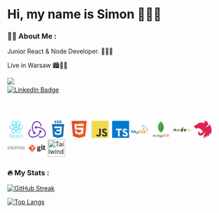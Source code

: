 <h1>
  Hi, my name is Simon 👋👨‍💻 
</h1>

### :man_technologist: About Me :

Junior React & Node Developer. 👨‍💻👋

Live in Warsaw 🏙️🌆🌇


<div id="header" direction="column" margin>
  <img src="https://media2.giphy.com/media/USV0ym3bVWQJJmNu3N/giphy.gif?cid=ecf05e47ixobiz1dfh31yx3igmy93sxmu424jgrme8jy0smo&rid=giphy.gif&ct=g" width="100"/>
  </div>
<div id="badges" >
  <a href="https://www.linkedin.com/in/szymon-jocek-343a26237/">
    <img src="https://img.shields.io/badge/LinkedIn-blue?style=for-the-badge&logo=linkedin&logoColor=white" alt="LinkedIn Badge"/>
  </a>
</div>
<div>
<img src="https://komarev.com/ghpvc/?username=Simoon234&style=flat-square&color=blue" alt=""/>
</div>

&nbsp;
&nbsp;


<div>
  <img src="https://github.com/devicons/devicon/blob/master/icons/react/react-original-wordmark.svg" title="React" alt="React" width="40" height="40"/>&nbsp;
  <img src="https://github.com/devicons/devicon/blob/master/icons/redux/redux-original.svg" title="Redux" alt="Redux " width="40" height="40"/>&nbsp;
  <img src="https://github.com/devicons/devicon/blob/master/icons/css3/css3-plain-wordmark.svg"  title="CSS3" alt="CSS" width="40" height="40"/>&nbsp;
  <img src="https://github.com/devicons/devicon/blob/master/icons/html5/html5-original.svg" title="HTML5" alt="HTML" width="40" height="40"/>&nbsp;
  <img src="https://github.com/devicons/devicon/blob/master/icons/javascript/javascript-original.svg" title="JavaScript" alt="JavaScript" width="40" height="40"/>&nbsp;
  <img src="https://github.com/devicons/devicon/blob/master/icons/typescript/typescript-original.svg" title="TypeScript" alt="TypeScript" width="40" height="40"/>
  <img src="https://github.com/devicons/devicon/blob/master/icons/mysql/mysql-original-wordmark.svg" title="MySQL"  alt="MySQL" width="40" height="40"/>&nbsp;
  <img src="https://github.com/devicons/devicon/blob/master/icons/mongodb/mongodb-original-wordmark.svg" title="MongoDB"  alt="MongoDb" width="40" height="40"/>&nbsp;
  <img src="https://github.com/devicons/devicon/blob/master/icons/nodejs/nodejs-original-wordmark.svg" title="NodeJS" alt="NodeJS" width="40" height="40"/>&nbsp;
  <img src="https://github.com/devicons/devicon/blob/master/icons/nestjs/nestjs-plain.svg" title="NestJs" alt="NestJs" width="40" height="40"/>&nbsp;
  <img src="https://github.com/devicons/devicon/blob/master/icons/express/express-original-wordmark.svg" title="Express" alt="Express" width="40" height="40"/>&nbsp;
  <img src="https://github.com/devicons/devicon/blob/master/icons/git/git-original-wordmark.svg" title="Git" **alt="Git" width="40" height="40"/>
  <img src="https://github.com/devicons/devicon/blob/master/icons/tailwindcss/tailwindcss.svg" title="Tailwind" **alt="Tailwind" width="40" height="40"/>
  

</div>

### :fire: My Stats :

[![GitHub Streak](http://github-readme-streak-stats.herokuapp.com/?user=Simoon234&theme=dark&background=000000)](https://git.io/streak-stats)

[![Top Langs](https://github-readme-stats.vercel.app/api/top-langs/?username=Simoon234&layout=compact&theme=vision-friendly-dark)](https://github.com/anuraghazra/github-readme-stats)
